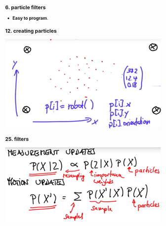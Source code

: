 ### 6. particle filters

- **Easy to program**.

### 12. creating particles

![](img/2021-05-30-12-42-33-particles.png)

### 25. filters

![](img/2021-05-30-21-57-41-partile-filter-math.png)

